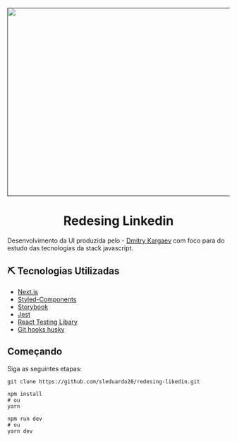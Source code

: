<p align="center">
  <a href="" rel="noopener">
 
  <img style="-webkit-user-select: none;margin: auto;cursor: zoom-in;" src="https://raw.githubusercontent.com/sleduardo20/redesing-likedin/main/public/img/readme.png" width="685" height="426">
  </a>
  
</p>

<h1 align="center">Redesing Linkedin</h1>

Desenvolvimento da UI produzida pelo - [Dmitry Kargaev](https://www.behance.net/gallery/84838121/LinkedIn-Redesign-Free-Figma-Source-UXUI) com foco para do estudo das tecnologias da stack javascript.

## ⛏️ Tecnologias Utilizadas

- [Next.js](https://nextjs.org/docs) 
- [Styled-Components](https://styled-components.com/docs) 
- [Storybook](https://storybook.js.org/docs/react/get-started/introduction)
- [Jest](https://jestjs.io/docs/en/getting-started.html)
- [React Testing Libary](https://testing-library.com/docs/react-testing-library/intro)
- [Git hooks husky](https://github.com/typicode/husky)

## Começando

Siga as seguintes etapas:

```
git clone https://github.com/sleduardo20/redesing-likedin.git
```
```
npm install
# ou
yarn
```

```
npm run dev
# ou
yarn dev
```





